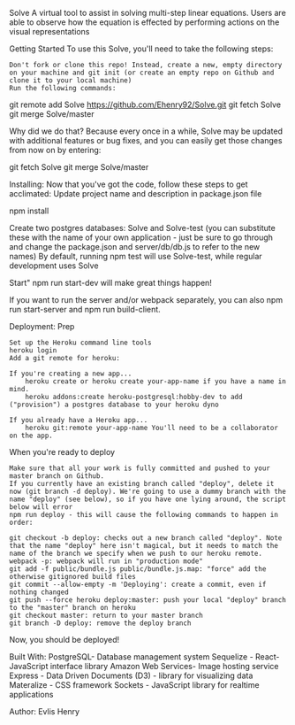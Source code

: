 Solve
A virtual tool to assist in solving multi-step linear equations. Users are able to observe how the equation is effected by performing actions on the visual representations

Getting Started To use this Solve, you'll need to take the following steps:

    Don't fork or clone this repo! Instead, create a new, empty directory on your machine and git init (or create an empty repo on Github and clone it to your local machine)
    Run the following commands:

git remote add Solve https://github.com/Ehenry92/Solve.git
git fetch Solve
git merge Solve/master

Why did we do that? Because every once in a while, Solve may be updated with additional features or bug fixes, and you can easily get those changes from now on by entering:

git fetch Solve
git merge Solve/master

Installing: Now that you've got the code, follow these steps to get acclimated: Update project name and description in package.json file

npm install

Create two postgres databases: Solve and Solve-test (you can substitute these with the name of your own application - just be sure to go through and change the package.json and server/db/db.js to refer to the new names)
    By default, running npm test will use Solve-test, while regular development uses Solve

Start" npm run start-dev will make great things happen!

If you want to run the server and/or webpack separately, you can also npm run start-server and npm run build-client.

Deployment: Prep

    Set up the Heroku command line tools
    heroku login
    Add a git remote for heroku:

    If you're creating a new app...
        heroku create or heroku create your-app-name if you have a name in mind.
        heroku addons:create heroku-postgresql:hobby-dev to add ("provision") a postgres database to your heroku dyno

    If you already have a Heroku app...
        heroku git:remote your-app-name You'll need to be a collaborator on the app.

When you're ready to deploy

    Make sure that all your work is fully committed and pushed to your master branch on Github.
    If you currently have an existing branch called "deploy", delete it now (git branch -d deploy). We're going to use a dummy branch with the name "deploy" (see below), so if you have one lying around, the script below will error
    npm run deploy - this will cause the following commands to happen in order:

    git checkout -b deploy: checks out a new branch called "deploy". Note that the name "deploy" here isn't magical, but it needs to match the name of the branch we specify when we push to our heroku remote.
    webpack -p: webpack will run in "production mode"
    git add -f public/bundle.js public/bundle.js.map: "force" add the otherwise gitignored build files
    git commit --allow-empty -m 'Deploying': create a commit, even if nothing changed
    git push --force heroku deploy:master: push your local "deploy" branch to the "master" branch on heroku
    git checkout master: return to your master branch
    git branch -D deploy: remove the deploy branch

Now, you should be deployed!

Built With: PostgreSQL- Database management system Sequelize - React- JavaScript interface library Amazon Web Services- Image hosting service Express - Data Driven Documents (D3) - library for visualizing data Materalize - CSS framework Sockets - JavaScript library for realtime applications

Author: Evlis Henry
